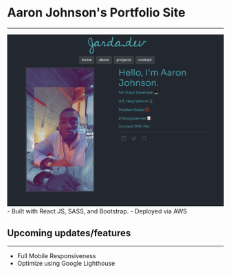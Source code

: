 # Aaron Johnson's Portfolio Site

---

<img src='public/assets/images/sitescreenshot.png'>
- Built with React JS, SASS, and Bootstrap.
- Deployed via AWS

## Upcoming updates/features

---

-   Full Mobile Responsiveness
-   Optimize using Google Lighthouse
